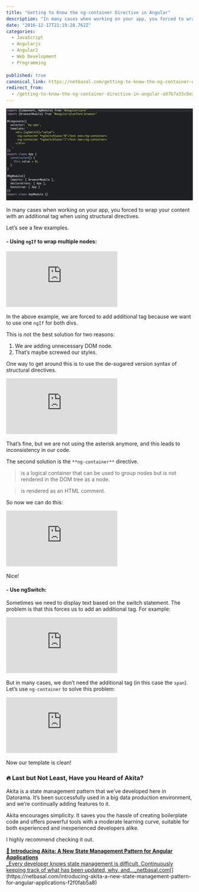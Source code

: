 ```yaml
---
title: "Getting to Know the ng-container Directive in Angular"
description: "In many cases when working on your app, you forced to wrap your content with an additional tag when using structural directives. In the above example, we are forced to add additional tag because we…"
date: "2016-12-17T21:19:28.762Z"
categories: 
  - JavaScript
  - Angularjs
  - Angular2
  - Web Development
  - Programming

published: true
canonical_link: https://netbasal.com/getting-to-know-the-ng-container-directive-in-angular-a97b7a33c8ea
redirect_from:
  - /getting-to-know-the-ng-container-directive-in-angular-a97b7a33c8ea
---
```


![](./asset-1.png)

In many cases when working on your app, you forced to wrap your content with an additional tag when using structural directives.

Let’s see a few examples.

#### \- Using `ngIf` to wrap multiple nodes:

<Embed src="https://gist.github.com/NetanelBasal/24376ec844018fb9ed5bbeb72bd9fb21.js" aspectRatio={0.357} caption="" />

In the above example, we are forced to add additional tag because we want to use one `ngIf` for both divs.

This is not the best solution for two reasons:

1.  We are adding unnecessary DOM node.
2.  That’s maybe screwed our styles.

One way to get around this is to use the de-sugared version syntax of structural directives.

<Embed src="https://gist.github.com/NetanelBasal/6724a07920b828e90e5b0a3c78c8045d.js" aspectRatio={0.357} caption="" />

That’s fine, but we are not using the asterisk anymore, and this leads to inconsistency in our code.

The second solution is the `**ng-container**` directive.

> <ng-container> is a logical container that can be used to group nodes but is not rendered in the DOM tree as a node.

> <ng-container> is rendered as an HTML comment.

So now we can do this:

<Embed src="https://gist.github.com/NetanelBasal/4957e0a9d69bf5fd588e28107f3ccd75.js" aspectRatio={0.357} caption="" />

Nice!

#### \- Use ngSwitch:

Sometimes we need to display text based on the switch statement. The problem is that this forces us to add an additional tag. For example:

<Embed src="https://gist.github.com/NetanelBasal/3b906620eb12590dc28776ffb8d2d6ab.js" aspectRatio={0.357} caption="" />

But in many cases, we don’t need the additional tag (in this case the `span`). Let’s use `ng-container` to solve this problem:

<Embed src="https://gist.github.com/NetanelBasal/20b1ad77ccc1be9c644567d5a552fd81.js" aspectRatio={0.357} caption="" />

Now our template is clean!

### 🔥 **Last but Not Least, Have you Heard of Akita?**

Akita is a state management pattern that we’ve developed here in Datorama. It’s been successfully used in a big data production environment, and we’re continually adding features to it.

Akita encourages simplicity. It saves you the hassle of creating boilerplate code and offers powerful tools with a moderate learning curve, suitable for both experienced and inexperienced developers alike.

I highly recommend checking it out.

[**🚀 Introducing Akita: A New State Management Pattern for Angular Applications**  
_Every developer knows state management is difficult. Continuously keeping track of what has been updated, why, and…_netbasal.com](https://netbasal.com/introducing-akita-a-new-state-management-pattern-for-angular-applications-f2f0fab5a8 "https://netbasal.com/introducing-akita-a-new-state-management-pattern-for-angular-applications-f2f0fab5a8")[](https://netbasal.com/introducing-akita-a-new-state-management-pattern-for-angular-applications-f2f0fab5a8)
